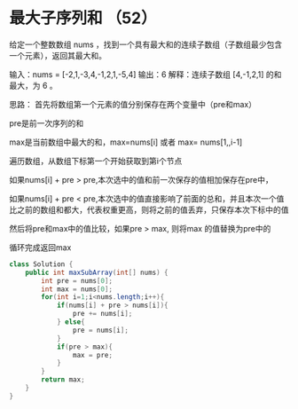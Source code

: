 # 最大子序列和 （52）

给定一个整数数组 nums ，找到一个具有最大和的连续子数组（子数组最少包含一个元素），返回其最大和。

输入：nums = [-2,1,-3,4,-1,2,1,-5,4]
输出：6
解释：连续子数组 [4,-1,2,1] 的和最大，为 6 。

思路：
  首先将数组第一个元素的值分别保存在两个变量中（pre和max）
  
  pre是前一次序列的和
  
  max是当前数组中最大的和，max=nums[i] 或者  max= nums[1,,i-1]
  
  遍历数组，从数组下标第一个开始获取到第i个节点
  
  如果nums[i] + pre > pre,本次选中的值和前一次保存的值相加保存在pre中，
  
  如果nums[i] + pre < pre,本次选中的值直接影响了前面的总和，并且本次一个值比之前的数组和都大，代表权重更高，则将之前的值丢弃，只保存本次下标中的值
  
  然后将pre和max中的值比较，如果pre > max, 则将max 的值替换为pre中的
  
  循环完成返回max
  
  
```java
class Solution {
    public int maxSubArray(int[] nums) {
        int pre = nums[0];
        int max = nums[0];
        for(int i=1;i<nums.length;i++){
            if(nums[i] + pre > nums[i]){
                pre += nums[i];
            } else{
                pre = nums[i];
            }
            if(pre > max){
                max = pre;
            }
        }
        return max;
    }
}
```
